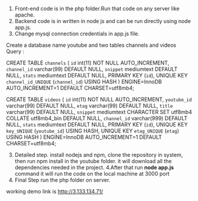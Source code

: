 1. Front-end code is in the php folder.Run that code on any server like apache.
2. Backend code is in written in node js and can be run directly using node app.js.
3. Change mysql connection credentials in app.js file. 

Create a database name youtube and two tables channels and videos 
Query :

CREATE TABLE `channels` (
  `id` int(11) NOT NULL AUTO_INCREMENT,
  `channel_id` varchar(99) DEFAULT NULL,
  `snippet` mediumtext DEFAULT NULL,
  `stats` mediumtext DEFAULT NULL,
  PRIMARY KEY (`id`),
  UNIQUE KEY `channel_id_UNIQUE` (`channel_id`) USING HASH
) ENGINE=InnoDB AUTO_INCREMENT=1 DEFAULT CHARSET=utf8mb4;

CREATE TABLE `videos` (
  `id` int(11) NOT NULL AUTO_INCREMENT,
  `youtube_id` varchar(99) DEFAULT NULL,
  `etag` varchar(99) DEFAULT NULL,
  `title` varchar(99) DEFAULT NULL,
  `snippet` mediumtext CHARACTER SET utf8mb4 COLLATE utf8mb4_bin DEFAULT NULL,
  `channel_id` varchar(999) DEFAULT NULL,
  `stats` mediumtext DEFAULT NULL,
  PRIMARY KEY (`id`),
  UNIQUE KEY `key_UNIQUE` (`youtube_id`) USING HASH,
  UNIQUE KEY `etag_UNIQUE` (`etag`) USING HASH
) ENGINE=InnoDB AUTO_INCREMENT=1 DEFAULT CHARSET=utf8mb4;


3. Detailed step. install nodejs and npm, clone the repository in system, then run npm install in the youtube folder. it will download all the dependencies needed in the project.
4.After that run **node app.js** command it will run the code on the local machine at 3000 port 
5. Final Step run the php folder on server.

working demo link is http://3.133.134.71/

 